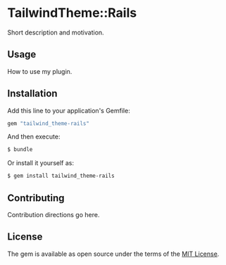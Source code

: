 # TailwindTheme::Rails
Short description and motivation.

## Usage
How to use my plugin.

## Installation
Add this line to your application's Gemfile:

```ruby
gem "tailwind_theme-rails"
```

And then execute:
```bash
$ bundle
```

Or install it yourself as:
```bash
$ gem install tailwind_theme-rails
```

## Contributing
Contribution directions go here.

## License
The gem is available as open source under the terms of the [MIT License](https://opensource.org/licenses/MIT).
